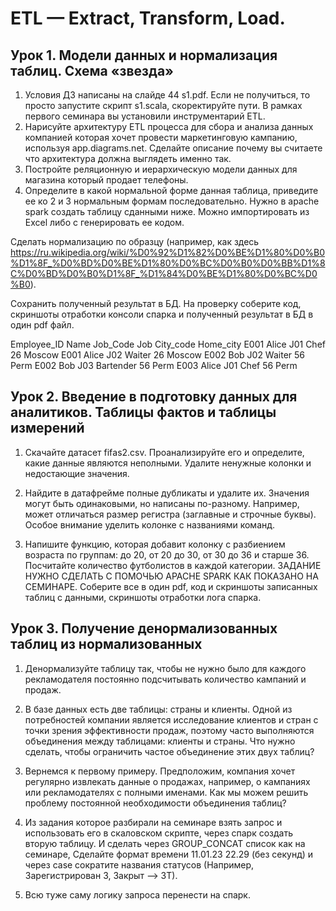 # ETL —  Extract, Transform, Load.

## Урок 1. Модели данных и нормализация таблиц. Схема «звезда»

1. Условия ДЗ написаны на слайде 44 s1.pdf. Если не получиться, то просто запустите скрипт s1.scala, скоректируйте пути. В рамках первого семинара вы установили инструментарий ETL.
2. Нарисуйте архитектуру ETL процесса для сбора и анализа данных компанией которая хочет провести маркетинговую кампанию, используя app.diagrams.net. Сделайте описание почему вы считаете что архитектура должна выглядеть именно так.
3. Постройте реляционную и иерархическую модели данных для магазина который продает телефоны.
4. Определите в какой нормальной форме данная таблица, приведите ее ко 2 и 3 нормальным формам последовательно.
Нужно в apache spark создать таблицу  сданными ниже. Можно импортировать из Excel либо с генерировать ее кодом.

Сделать нормализацию по образцу 
(например, как здесь https://ru.wikipedia.org/wiki/%D0%92%D1%82%D0%BE%D1%80%D0%B0%D1%8F_%D0%BD%D0%BE%D1%80%D0%BC%D0%B0%D0%BB%D1%8C%D0%BD%D0%B0%D1%8F_%D1%84%D0%BE%D1%80%D0%BC%D0%B0).
 
Сохранить полученный результат в БД. На проверку соберите код, скриншоты отработки консоли спарка и полученный результат в БД в один pdf файл.

Employee_ID    Name       Job_Code    Job         City_code   Home_city
E001           Alice      J01         Chef        26          Moscow
E001           Alice      J02         Waiter      26          Moscow
E002           Bob        J02         Waiter      56          Perm
E002           Bob        J03         Bartender   56          Perm
E003           Alice      J01         Chef        56          Perm

## Урок 2. Введение в подготовку данных для аналитиков. Таблицы фактов и таблицы измерений

1. Скачайте датасет fifаs2.сsv. Проанализируйте его и определите, какие данные являются неполными. Удалите
ненужные колонки и недостающие значения.

2. Найдите в датафрейме полные дубликаты и удалите их. Значения могут быть одинаковыми, но написаны по-разному. Например, может отличаться размер регистра (заглавные и строчные буквы). Особое внимание уделить колонке с названиями команд.

3. Напишите функцию, которая добавит колонку с разбиением возраста по группам: до 20, от 20 до 30, от 30 до
36 и старше 36. Посчитайте количество футболистов в каждой категории.
ЗАДАНИЕ НУЖНО СДЕЛАТЬ С ПОМОЧЬЮ APACHE SPARK КАК ПОКАЗАНО НА СЕМИНАРЕ. 
Соберите все в один pdf, код и скриншоты записанных таблиц с данными, скриншоты отработки лога спарка.

## Урок 3. Получение денормализованных таблиц из нормализованных

1. Денормализуйте таблицу так, чтобы не нужно было для каждого рекламодателя постоянно подсчитывать количество кампаний и продаж.

2. В базе данных есть две таблицы: страны и клиенты. Одной из потребностей компании является исследование клиентов и стран с точки зрения эффективности продаж, поэтому часто выполняются объединения между таблицами: клиенты и страны. Что нужно сделать, чтобы ограничить частое объединение этих двух таблиц?

3. Вернемся к первому примеру. Предположим, компания хочет регулярно извлекать данные о продажах, например, о кампаниях или рекламодателях с полными именами. Как мы можем решить проблему постоянной необходимости объединения таблиц?

4. Из задания которое разбирали на семинаре взять запрос и использовать его в скаловском скрипте, через спарк создать вторую таблицу. 
И сделать через GROUP_CONCAT список как на семинаре, Сделайте формат времени 11.01.23 22.29 (без секунд) и через case сократите названия статусов 
(Например, Зарегистрирован З, Закрыт --> ЗТ).

5.  Всю туже саму логику запроса перенести на спарк.
